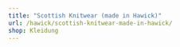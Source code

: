 ```yaml
---
title: "Scottish Knitwear (made in Hawick)"
url: /hawick/scottish-knitwear-made-in-hawick/
shop: Kleidung
---
```

